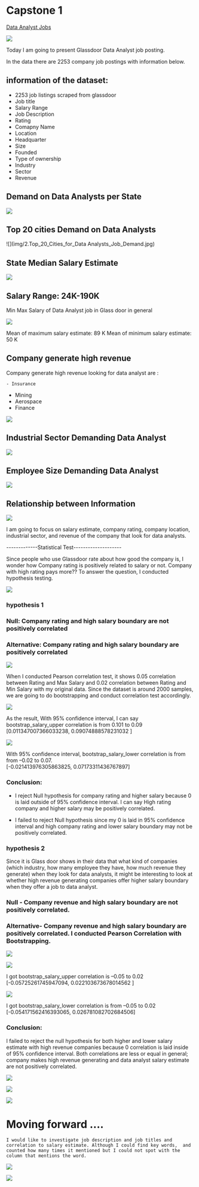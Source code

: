 # Capstone 1

[Data Analyst Jobs](https://www.kaggle.com/andrewmvd/data-analyst-jobs)


![](img/0.intro.png)



Today I am going to present Glassdoor Data Analyst job posting. 

In the data there are 2253 company job postings with information below.   



## information of the dataset:

  - 2253 job listings scraped from glassdoor
  - Job title 
  - Salary Range 
  - Job Description 
  - Rating 
  - Comapny Name 
  - Location 
  - Headquarter 
  - Size
  - Founded
  - Type of ownership
  - Industry
  - Sector
  - Revenue


## Demand on Data Analysts per State 

![](img/1.data_analysts_job_demand.jpg)



## Top 20 cities Demand on Data Analysts  

![](img/2.Top_20_Cities_for_Data Analysts_Job_Demand.jpg)



## State Median Salary Estimate 

![](img/2.states_median.png)


## Salary Range: 24K-190K  

Min Max Salary of Data Analyst job in Glass door in general  

![](img/3.min_max_salary.jpg)

Mean of maximum salary estimate: 89 K 
Mean of minimum salary estimate:  50 K  


## Company generate high revenue 

Company generate high revenue looking for data analyst are :

	- Insurance 
  - Mining 
  - Aerospace 
  - Finance 

![](img/4.Revenue_of_Industry_Sectors_demanding_Data_Analyst.png)



## Industrial Sector Demanding Data Analyst


![](img/5.Demand_on_Data_Analyst_per_Sector.jpg)


## Employee Size Demanding Data Analyst

![](img/5.Employee_Size_demanding_Data_Analysts.png)


## Relationship between Information 

![](img/6.scatter_matrix.jpg)



I am going to focus on salary estimate, company rating, company location, industrial sector, and revenue of the company that look for data analysts. 


-------------Statistical Test-------------------- 

Since people who use Glassdoor rate about how good the company is, I wonder how Company rating is positively related to salary or not. Company with high rating pays more??  To answer the question, I conducted hypothesis testing.  
 
![](img/6.Glassdoor_rating_and_salary_scatter.jpg)


### hypothesis 1  
    
  ### Null: Company rating and high salary boundary are not positively correlated 
  ### Alternative: Company rating and high salary boundary are positively correlated 


![](img/7.rating_salary_corr.png)


When I conducted Pearson correlation test, it shows 0.05 correlation between Rating and Max Salary and 0.02 correlation between Rating and Min Salary with my original data. Since the dataset is around 2000 samples, we are going to do bootstrapping and conduct correlation test accordingly. 
 

![](img/7.95CI_rating_upper_salary.jpg)

As the result, With 95% confidence interval, I can say bootstrap_salary_upper correlation is from  0.101 to 0.09  
 [0.011347007366033238, 0.09074888578231032 ] 

![](img/8..95CI_rating_lower_salary.jpg)

With 95% confidence interval,  bootstrap_salary_lower correlation is from from –0.02 to 0.07.  
[-0.021413976305863825, 0.07173311436767897] 

 

### Conclusion:  

* I reject Null hypothesis for company rating and higher salary because  0 is laid outside of 95% confidence interval. I can say High rating company and higher salary may be positively correlated.  

* I failed to reject Null hypothesis since my 0 is laid in 95% confidence interval  and high company rating and lower salary boundary may not be positively correlated. 

 

 

### hypothesis 2  

Since it is Glass door shows in their data that what kind of companies (which industry, how many employee they have, how much revenue they generate)  when they look for data analysts, it might be interesting to look at whether high revenue generating companies offer higher salary boundary when they offer a job to data analyst.  

 

### Null - Company revenue and high salary boundary are not positively correlated.  
### Alternative- Company revenue and high salary boundary are positively correlated. I conducted Pearson Correlation with Bootstrapping.  

![](img/9.revenue_salary_corr.png)


![](img/9.95CI_revenue_upper_salary.png)

I got bootstrap_salary_upper correlation is –0.05 to 0.02 
[-0.05725261745947094, 0.022103673678014562 ] 

![](img/10.95CI_revenue_lower_salary.png)

I got bootstrap_salary_lower correlation is from –0.05 to 0.02 
[-0.054171562416393065, 0.026781082702684506]  



### Conclusion:  

I failed to reject the null hypothesis for both higher and lower salary estimate with high revenue companies because 0 correlation is laid inside of 95% confidence interval.  Both correlations are less or equal in general; company makes high revenue generating and data analyst salary estimate are not positively correlated.   




![](img/11.company_rating.png)


![](img/12.average_salary.png)


![](img/12.COLA.png)


# Moving forward …. 

	I would like to investigate job description and job titles and correlation to salary estimate. Although I could find key words,  and counted how many times it mentioned but I could not spot with the column that mentions the word.       






![](img/minmaxsal.png)

![](img/stateanddemand.png)



